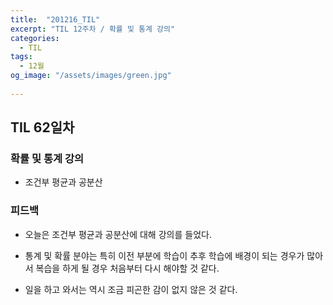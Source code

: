 ```yaml
---
title:  "201216_TIL"
excerpt: "TIL 12주차 / 확률 및 통계 강의"
categories:
  - TIL
tags:
  - 12월
og_image: "/assets/images/green.jpg"
  
---
```

## TIL 62일차

### 확률 및 통계 강의
- 조건부 평균과 공분산

### 피드백
- 오늘은 조건부 평균과 공분산에 대해 강의를 들었다.
- 통계 및 확률 분야는 특히 이전 부분에 학습이 추후 학습에 배경이 되는 경우가 많아서 복습을 하게 될 경우 처음부터 다시 해야할 것 같다.

- 일을 하고 와서는 역시 조금 피곤한 감이 없지 않은 것 같다.